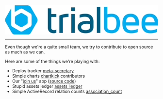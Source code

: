 ![Trialbee logo](img/tb-logo.png)

---

Even though we're a quite small team, we try to contribute to open source as much as we can.

Here are some of the things we're playing with:

* Deploy tracker [meta-secretary](https://github.com/trialbee/meta-secretary)
* Simple charts [chartkick](https://github.com/ankane/chartkick) contributors
* Our "[join us](http://opensource.trialbee.com/join)" app ([source code](https://github.com/trialbee/join))
* Stupid assets ledger [assets_ledger](https://github.com/trialbee/assets_ledger)
* Simple ActiveRecord relation counts [association_count](https://github.com/trialbee/association_count)
